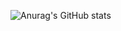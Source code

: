![Anurag's GitHub stats](https://github-readme-stats.vercel.app/api?username=leeworld9&show_icons=true)
